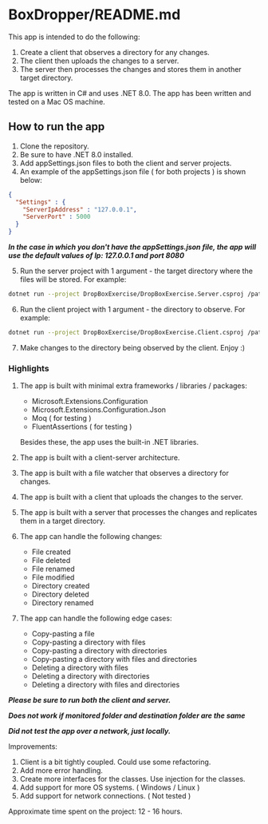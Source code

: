 # BoxDropper/README.md

This app is intended to do the following:

1. Create a client that observes a directory for any changes.
2. The client then uploads the changes to a server.
3. The server then processes the changes and stores them in another target directory.

The app is written in C# and uses .NET 8.0.
The app has been written and tested on a Mac OS machine.

## How to run the app

1. Clone the repository.
2. Be sure to have .NET 8.0 installed.
3. Add appSettings.json files to both the client and server projects.
4. An example of the appSettings.json file ( for both projects ) is shown below:

```json
{
  "Settings" : {
    "ServerIpAddress" : "127.0.0.1",
    "ServerPort" : 5000
  }
}
```

***In the case in which you don't have the appSettings.json file, the app will use the default values of Ip: 127.0.0.1 and port 8080***


5. Run the server project with 1 argument - the target directory where the files will be stored. For example:
```bash
dotnet run --project DropBoxExercise/DropBoxExercise.Server.csproj /path/to/target/directory
```
6. Run the client project with 1 argument - the directory to observe. For example:
```bash
dotnet run --project DropBoxExercise/DropBoxExercise.Client.csproj /path/to/source/directory
```

7. Make changes to the directory being observed by the client. Enjoy :)

### Highlights

1. The app is built with minimal extra frameworks / libraries / packages:
    - Microsoft.Extensions.Configuration
    - Microsoft.Extensions.Configuration.Json
    - Moq ( for testing )
    - FluentAssertions ( for testing )

    Besides these, the app uses the built-in .NET libraries.

2. The app is built with a client-server architecture.
3. The app is built with a file watcher that observes a directory for changes.
4. The app is built with a client that uploads the changes to the server.
5. The app is built with a server that processes the changes and replicates them in a target directory.
6. The app can handle the following changes:
    - File created
    - File deleted
    - File renamed
    - File modified
    - Directory created
    - Directory deleted
    - Directory renamed
7. The app can handle the following edge cases: 
    - Copy-pasting a file
    - Copy-pasting a directory with files
    - Copy-pasting a directory with directories
    - Copy-pasting a directory with files and directories
    - Deleting a directory with files
    - Deleting a directory with directories
    - Deleting a directory with files and directories


***Please be sure to run both the client and server.***

***Does not work if monitored folder and destination folder are the same***

***Did not test the app over a network, just locally.***


Improvements:

1. Client is a bit tightly coupled. Could use some refactoring.
2. Add more error handling.
3. Create more interfaces for the classes. Use injection for the classes.
4. Add support for more OS systems. ( Windows / Linux )
5. Add support for network connections. ( Not tested )

Approximate time spent on the project: 12 - 16 hours.